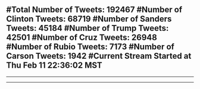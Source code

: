 #Total Number of Tweets: 192467 
#Number of Clinton Tweets: 68719
#Number of Sanders Tweets: 45184
#Number of Trump Tweets: 42501
#Number of Cruz Tweets: 26948
#Number of Rubio Tweets: 7173
#Number of Carson Tweets: 1942
#Current Stream Started at Thu Feb 11 22:36:02 MST
---
---
---
